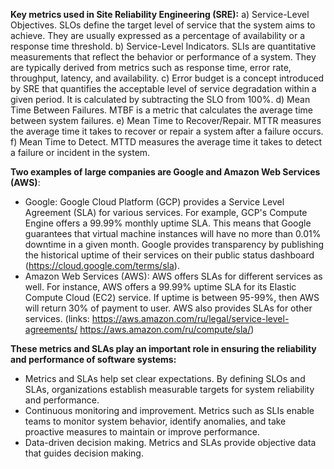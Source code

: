 
**Key metrics used in Site Reliability Engineering (SRE):**
a) Service-Level Objectives. SLOs define the target level of service that the system aims to achieve. They are usually expressed as a percentage of availability or a response time threshold.
b) Service-Level Indicators. SLIs are quantitative measurements that reflect the behavior or performance of a system. They are typically derived from metrics such as response time, error rate, throughput, latency, and availability.
c) Error budget is a concept introduced by SRE that quantifies the acceptable level of service degradation within a given period. It is calculated by subtracting the SLO from 100%.
d) Mean Time Between Failures. MTBF is a metric that calculates the average time between system failures.
e) Mean Time to Recover/Repair. MTTR measures the average time it takes to recover or repair a system after a failure occurs.
f) Mean Time to Detect. MTTD measures the average time it takes to detect a failure or incident in the system.

**Two examples of large companies are Google and Amazon Web Services (AWS)**:
-  Google: Google Cloud Platform (GCP) provides a Service Level Agreement (SLA) for various services. For example, GCP's Compute Engine offers a 99.99% monthly uptime SLA. This means that Google guarantees that virtual machine instances will have no more than 0.01% downtime in a given month. Google provides transparency by publishing the historical uptime of their services on their public status dashboard (https://cloud.google.com/terms/sla).
- Amazon Web Services (AWS): AWS offers SLAs for different services as well. For instance, AWS offers a 99.99% uptime SLA for its Elastic Compute Cloud (EC2) service. If uptime is between 95-99%, then AWS will return 30% of payment to user. AWS also provides SLAs for other services.
(links: https://aws.amazon.com/ru/legal/service-level-agreements/
https://aws.amazon.com/ru/compute/sla/)

**These metrics and SLAs play an important role in ensuring the reliability and performance of software systems:**
- Metrics and SLAs help set clear expectations. By defining SLOs and SLAs, organizations establish measurable targets for system reliability and performance.
- Continuous monitoring and improvement. Metrics such as SLIs enable teams to monitor system behavior, identify anomalies, and take proactive measures to maintain or improve performance.
- Data-driven decision making. Metrics and SLAs provide objective data that guides decision making.